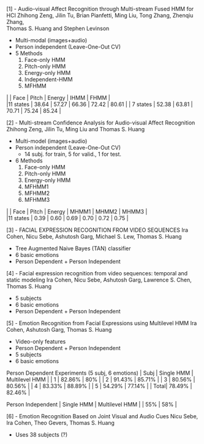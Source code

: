 [1] - Audio-visual Affect Recognition through Multi-stream Fused HMM for HCI 
Zhihong Zeng, Jilin Tu, Brian Pianfetti, Ming Liu, Tong Zhang, Zhenqiu Zhang,  
Thomas S. Huang and Stephen Levinson

- Multi-modal (images+audio)
- Person independent (Leave-One-Out CV)
- 5 Methods
	1. Face-only HMM
	2. Pitch-only HMM
	3. Energy-only HMM
	4. Independent-HMM
	5. MFHMM

|	   |  Face  |  Pitch  |  Energy  |  IHMM  |  FHMM  |   
|11 states |  38.64 |  57.27  |  66.36   |  72.42 |  80.61 |
| 7 states |  52.38 |  63.81  |  70.71   |  75.24 |  85.24 |


[2] - Multi-stream Confidence Analysis for Audio-visual Affect Recognition 
Zhihong Zeng, Jilin Tu, Ming Liu and Thomas S. Huang 

- Multi-model (images+audio)
- Person independent (Leave-One-Out CV)
	- 14 subj. for train, 5 for valid., 1 for test.
- 6 Methods
	1. Face-only HMM
	2. Pitch-only HMM
	3. Energy-only HMM
	4. MFHMM1
	5. MFHMM2
	6. MFHMM3

|          |  Face  |  Pitch  |  Energy  |  MHMM1  |  MHMM2  |  MHMM3  |   
|11 states |  0.39  |  0.60   |   0.69   |   0.70  |   0.72  |   0.75  | 


[3] - FACIAL EXPRESSION RECOGNITION FROM VIDEO SEQUENCES
Ira Cohen, Nicu Sebe, Ashutosh Garg, Michael S. Lew, Thomas S. Huang

- Tree Augmented Naive Bayes (TAN) classifier
- 6 basic emotions
- Person Dependent + Person Independent


[4] - Facial expression recognition from video sequences: 
temporal and static modeling
Ira Cohen, Nicu Sebe, Ashutosh Garg, Lawrence S. Chen, Thomas S. Huang

- 5 subjects
- 6 basic emotions
- Person Dependent + Person Independent


[5] - Emotion Recognition from Facial Expressions using Multilevel HMM
Ira Cohen, Ashutosh Garg, Thomas S. Huang

- Video-only features
- Person Dependent + Person Independent
- 5 subjects
- 6 basic emotions

Person Dependent Experiments (5 subj, 6 emotions)
| Subj | Single HMM | Multilevel HMM |
|  1   |    82.86%  |       80%      |
|  2   |    91.43%  |      85.71%    |
|  3   |    80.56%  |      80.56%    |
|  4   |    83.33%  |      88.89%    |
|  5   |    54.29%  |      77.14%    |
| Total|    78.49%  |      82.46%    |

Person Independent
| Single HMM | Multilevel HMM |
|    55%     |       58%      |


[6] - Emotion Recognition Based on Joint Visual and Audio Cues 
Nicu Sebe, Ira Cohen, Theo Gevers, Thomas S. Huang

- Uses 38 subjects (?)
